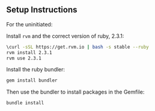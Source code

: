 ## Setup Instructions

For the uninitiated:

Install `rvm` and the correct version of ruby, 2.3.1:

```bash
\curl -sSL https://get.rvm.io | bash -s stable --ruby
rvm install 2.3.1
rvm use 2.3.1
```

Install the ruby bundler:

```bash
gem install bundler
```

Then use the bundler to install packages in the Gemfile:

```bash
bundle install
```

